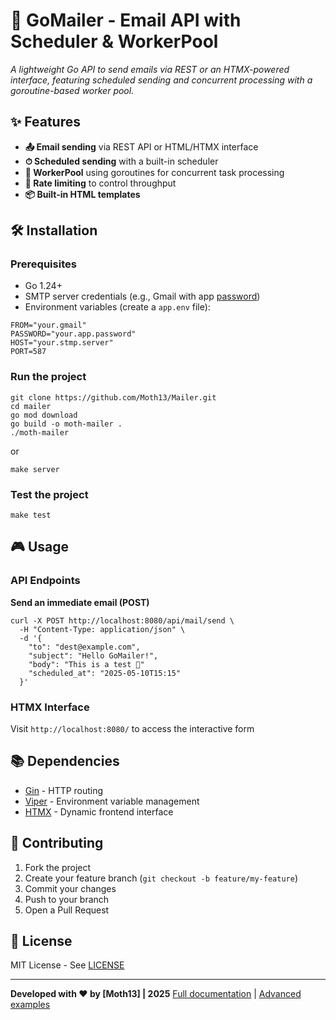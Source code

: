 # 🚀 GoMailer - Email API with Scheduler & WorkerPool

*A lightweight Go API to send emails via REST or an HTMX-powered interface, featuring scheduled sending and concurrent processing with a goroutine-based worker pool.*

## ✨ Features
- **📤 Email sending** via REST API or HTML/HTMX interface
- **⏱ Scheduled sending** with a built-in scheduler
- **👷 WorkerPool** using goroutines for concurrent task processing
- **🎯 Rate limiting** to control throughput
- **📦 Built-in HTML templates**

## 🛠 Installation

### Prerequisites
- Go 1.24+
- SMTP server credentials (e.g., Gmail with app [password](https://itsupport.umd.edu/itsupport?id=kb_article_view&sysparm_article=KB0015112))
- Environment variables (create a `app.env` file):

```
FROM="your.gmail"
PASSWORD="your.app.password"
HOST="your.stmp.server"
PORT=587
```

### Run the project
```
git clone https://github.com/Moth13/Mailer.git
cd mailer
go mod download
go build -o moth-mailer .
./moth-mailer
```

or

```
make server
```

### Test the project
```
make test
```

## 🎮 Usage

### API Endpoints
**Send an immediate email (POST)**
```
curl -X POST http://localhost:8080/api/mail/send \
  -H "Content-Type: application/json" \
  -d '{
    "to": "dest@example.com",
    "subject": "Hello GoMailer!",
    "body": "This is a test 🌟"
    "scheduled_at": "2025-05-10T15:15"
  }'
```

### HTMX Interface
Visit `http://localhost:8080/` to access the interactive form

## 📚 Dependencies
- [Gin](https://gin-gonic.com) - HTTP routing
- [Viper](https://github.com/spf13/viper) - Environment variable management
- [HTMX](https://htmx.org) - Dynamic frontend interface

## 🤝 Contributing
1. Fork the project
2. Create your feature branch (`git checkout -b feature/my-feature`)
3. Commit your changes
4. Push to your branch
5. Open a Pull Request

## 📄 License
MIT License - See [LICENSE](LICENSE)

---

**Developed with ❤️ by [Moth13] | 2025**
[Full documentation](docs/) | [Advanced examples](examples/)
